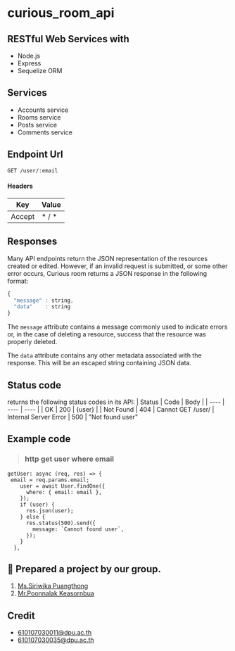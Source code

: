 # curious_room_api
## RESTful Web Services with 
* Node.js 
* Express
* Sequelize ORM 

## Services
* Accounts service
* Rooms service
* Posts service
* Comments service

## Endpoint Url
```http
GET /user/:email
```

#### Headers
| Key | Value |
| ---- | ----- |
| Accept | * / *


## Responses

Many API endpoints return the JSON representation of the resources created or edited. However, if an invalid request is submitted, or some other error occurs, Curious room returns a JSON response in the following format:

```javascript
{
  "message" : string,
  "data"    : string
}
```

The `message` attribute contains a message commonly used to indicate errors or, in the case of deleting a resource, success that the resource was properly deleted.

The `data` attribute contains any other metadata associated with the response. This will be an escaped string containing JSON data.

## Status code
returns the following status codes in its API:
| Status | Code | Body |
| ---- | ---- | ---- | 
| OK | 200 | {user} |
| Not Found  | 404 | Cannot GET /user/
| Internal Server Error | 500 | "Not found user"

## Example code
> ### http get user where email
```
getUser: async (req, res) => {
 email = req.params.email;
    user = await User.findOne({
      where: { email: email },
    });
    if (user) {
      res.json(user);
    } else {
      res.status(500).send({
        message: `Cannot found user`,
      });
    }
  }, 
  ```

## 👯‍ Prepared a project by our group.
1. [Ms.Siriwika Puangthong](https://github.com/Siriwika)
2. [Mr.Poonnalak Keasornbua](https://github.com/Poonnaluk)

## Credit
* 610107030011@dpu.ac.th
* 610107030035@dpu.ac.th
